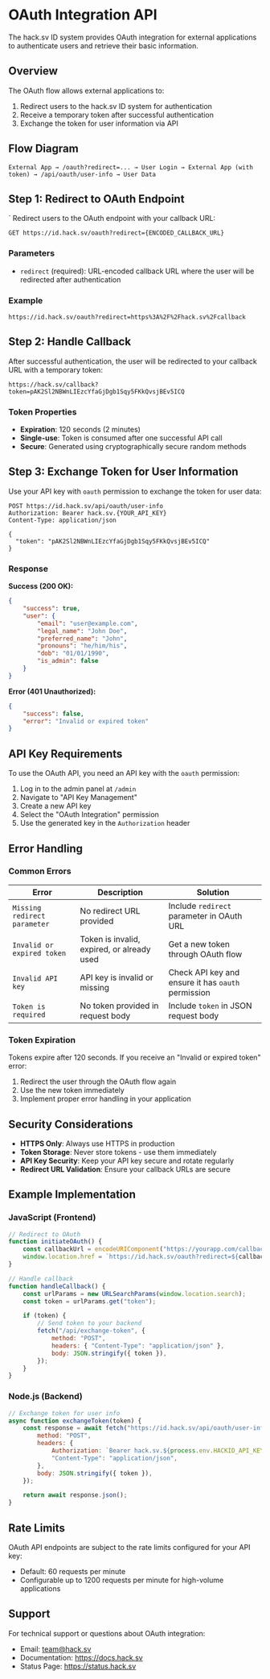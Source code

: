 # OAuth Integration API

The hack.sv ID system provides OAuth integration for external applications to authenticate users and retrieve their basic information.

## Overview

The OAuth flow allows external applications to:

1. Redirect users to the hack.sv ID system for authentication
2. Receive a temporary token after successful authentication
3. Exchange the token for user information via API

## Flow Diagram

```
External App → /oauth?redirect=... → User Login → External App (with token) → /api/oauth/user-info → User Data
```

## Step 1: Redirect to OAuth Endpoint

`
Redirect users to the OAuth endpoint with your callback URL:

```
GET https://id.hack.sv/oauth?redirect={ENCODED_CALLBACK_URL}
```

### Parameters

-   `redirect` (required): URL-encoded callback URL where the user will be redirected after authentication

### Example

```
https://id.hack.sv/oauth?redirect=https%3A%2F%2Fhack.sv%2Fcallback
```

## Step 2: Handle Callback

After successful authentication, the user will be redirected to your callback URL with a temporary token:

```
https://hack.sv/callback?token=pAK2Sl2NBWnLIEzcYfaGjDgb1Sqy5FKkQvsjBEv5ICQ
```

### Token Properties

-   **Expiration**: 120 seconds (2 minutes)
-   **Single-use**: Token is consumed after one successful API call
-   **Secure**: Generated using cryptographically secure random methods

## Step 3: Exchange Token for User Information

Use your API key with `oauth` permission to exchange the token for user data:

```http
POST https://id.hack.sv/api/oauth/user-info
Authorization: Bearer hack.sv.{YOUR_API_KEY}
Content-Type: application/json

{
  "token": "pAK2Sl2NBWnLIEzcYfaGjDgb1Sqy5FKkQvsjBEv5ICQ"
}
```

### Response

**Success (200 OK):**

```json
{
    "success": true,
    "user": {
        "email": "user@example.com",
        "legal_name": "John Doe",
        "preferred_name": "John",
        "pronouns": "he/him/his",
        "dob": "01/01/1990",
        "is_admin": false
    }
}
```

**Error (401 Unauthorized):**

```json
{
    "success": false,
    "error": "Invalid or expired token"
}
```

## API Key Requirements

To use the OAuth API, you need an API key with the `oauth` permission:

1. Log in to the admin panel at `/admin`
2. Navigate to "API Key Management"
3. Create a new API key
4. Select the "OAuth Integration" permission
5. Use the generated key in the `Authorization` header

## Error Handling

### Common Errors

| Error                        | Description                                | Solution                                           |
| ---------------------------- | ------------------------------------------ | -------------------------------------------------- |
| `Missing redirect parameter` | No redirect URL provided                   | Include `redirect` parameter in OAuth URL          |
| `Invalid or expired token`   | Token is invalid, expired, or already used | Get a new token through OAuth flow                 |
| `Invalid API key`            | API key is invalid or missing              | Check API key and ensure it has `oauth` permission |
| `Token is required`          | No token provided in request body          | Include `token` in JSON request body               |

### Token Expiration

Tokens expire after 120 seconds. If you receive an "Invalid or expired token" error:

1. Redirect the user through the OAuth flow again
2. Use the new token immediately
3. Implement proper error handling in your application

## Security Considerations

-   **HTTPS Only**: Always use HTTPS in production
-   **Token Storage**: Never store tokens - use them immediately
-   **API Key Security**: Keep your API key secure and rotate regularly
-   **Redirect URL Validation**: Ensure your callback URLs are secure

## Example Implementation

### JavaScript (Frontend)

```javascript
// Redirect to OAuth
function initiateOAuth() {
    const callbackUrl = encodeURIComponent("https://yourapp.com/callback");
    window.location.href = `https://id.hack.sv/oauth?redirect=${callbackUrl}`;
}

// Handle callback
function handleCallback() {
    const urlParams = new URLSearchParams(window.location.search);
    const token = urlParams.get("token");

    if (token) {
        // Send token to your backend
        fetch("/api/exchange-token", {
            method: "POST",
            headers: { "Content-Type": "application/json" },
            body: JSON.stringify({ token }),
        });
    }
}
```

### Node.js (Backend)

```javascript
// Exchange token for user info
async function exchangeToken(token) {
    const response = await fetch("https://id.hack.sv/api/oauth/user-info", {
        method: "POST",
        headers: {
            Authorization: `Bearer hack.sv.${process.env.HACKID_API_KEY}`,
            "Content-Type": "application/json",
        },
        body: JSON.stringify({ token }),
    });

    return await response.json();
}
```

## Rate Limits

OAuth API endpoints are subject to the rate limits configured for your API key:

-   Default: 60 requests per minute
-   Configurable up to 1200 requests per minute for high-volume applications

## Support

For technical support or questions about OAuth integration:

-   Email: team@hack.sv
-   Documentation: https://docs.hack.sv
-   Status Page: https://status.hack.sv
